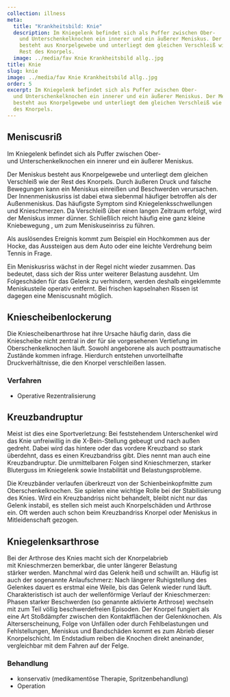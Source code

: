 ```yaml
---
collection: illness
meta:
  title: "Krankheitsbild: Knie"
  description: Im Kniegelenk befindet sich als Puffer zwischen Ober-
    und Unterschenkelknochen ein innerer und ein äußerer Meniskus. Der Meniskus
    besteht aus Knorpelgewebe und unterliegt dem gleichen Verschleiß wie der
    Rest des Knorpels.
  image: ../media/fav Knie Krankheitsbild allg..jpg
title: Knie
slug: knie
image: ../media/fav Knie Krankheitsbild allg..jpg
order: 5
excerpt: Im Kniegelenk befindet sich als Puffer zwischen Ober-
  und Unterschenkelknochen ein innerer und ein äußerer Meniskus. Der Meniskus
  besteht aus Knorpelgewebe und unterliegt dem gleichen Verschleiß wie der Rest
  des Knorpels.
---
```

## Meniscusriß 

Im Kniegelenk befindet sich als Puffer zwischen Ober- und Unterschenkelknochen ein innerer und ein äußerer Meniskus. 

Der Meniskus besteht aus Knorpelgewebe und unterliegt dem gleichen Verschleiß wie der Rest des Knorpels. Durch äußeren Druck und falsche Bewegungen kann ein Meniskus einreißen und Beschwerden verursachen. Der Innenmeniskusriss ist dabei etwa siebenmal häufiger betroffen als der Außenmeniskus. Das häufigste Symptom sind Kniegelenksschwellungen und Knieschmerzen. Da Verschleiß über einen langen Zeitraum erfolgt, wird der Meniskus immer dünner. Schließlich reicht häufig eine ganz kleine Kniebewegung , um zum Meniskuseinriss zu führen. 

Als auslösendes Ereignis kommt zum Beispiel ein Hochkommen aus der Hocke, das Aussteigen aus dem Auto oder eine leichte Verdrehung beim Tennis in Frage. 

Ein Meniskusriss wächst in der Regel nicht wieder zusammen. Das bedeutet, dass sich der Riss unter weiterer Belastung ausdehnt. Um Folgeschäden für das Gelenk zu verhindern, werden deshalb eingeklemmte Meniskusteile operativ entfernt. Bei frischen kapselnahen Rissen ist dagegen eine Meniscusnaht möglich. 

## Kniescheibenlockerung 

Die Kniescheibenarthrose hat ihre Ursache häufig darin, dass die Kniescheibe nicht zentral in der für sie vorgesehenen Vertiefung im Oberschenkelknochen läuft. Sowohl angeborene als auch posttraumatische Zustände kommen infrage. Hierdurch entstehen unvorteilhafte Druckverhältnisse, die den Knorpel verschleißen lassen. 

### Verfahren

* Operative Rezentralisierung 

## Kreuzbandruptur 

Meist ist dies eine Sportverletzung: Bei feststehendem Unterschenkel wird das Knie unfreiwillig in die X-Bein-Stellung gebeugt und nach außen gedreht. Dabei wird das hintere oder das vordere Kreuzband so stark überdehnt, dass es einen Kreuzbandriss gibt. Dies nennt man auch eine Kreuzbandruptur. Die unmittelbaren Folgen sind Knieschmerzen, starker Bluterguss im Kniegelenk sowie Instabilität und Belastungsprobleme. 

Die Kreuzbänder verlaufen überkreuzt von der Schienbeinkopfmitte zum Oberschenkelknochen. Sie spielen eine wichtige Rolle bei der Stabilisierung des Knies. Wird ein Kreuzbandriss nicht behandelt, bleibt nicht nur das Gelenk instabil, es stellen sich meist auch Knorpelschäden und Arthrose ein. Oft werden auch schon beim Kreuzbandriss Knorpel oder Meniskus in Mitleidenschaft gezogen.

## Kniegelenksarthrose 

Bei der Arthrose des Knies macht sich der Knorpelabrieb mit Knieschmerzen bemerkbar, die unter längerer Belastung stärker werden. Manchmal wird das Gelenk heiß und schwillt an. Häufig ist auch der sogenannte Anlaufschmerz: Nach längerer Ruhigstellung des Gelenkes dauert es erstmal eine Weile, bis das Gelenk wieder rund läuft. Charakteristisch ist auch der wellenförmige Verlauf der Knieschmerzen: Phasen starker Beschwerden (so genannte aktivierte Arthrose) wechseln mit zum Teil völlig beschwerdefreien Episoden. Der Knorpel fungiert als eine Art Stoßdämpfer zwischen den Kontaktflächen der Gelenkknochen. Als Alterserscheinung, Folge von Unfällen oder durch Fehlbelastungen und Fehlstellungen, Meniskus und Bandschäden kommt es zum Abrieb dieser Knorpelschicht. Im Endstadium reiben die Knochen direkt aneinander, vergleichbar mit dem Fahren auf der Felge. 

### Behandlung 
* konservativ (medikamentöse Therapie, Spritzenbehandlung)
* Operation